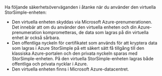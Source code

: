 <!--v-sharos 10/13/2105 virtual device security-->

Ha följande säkerhetsöverväganden i åtanke när du använder den virtuella StorSimple-enheten:

* Den virtuella enheten skyddas via Microsoft Azure-prenumerationen. Det innebär att om du använder den virtuella enheten och din Azure-prenumeration komprometteras, de data som lagras på din virtuella enhet är också sårbara.
* Den offentliga nyckeln för certifikatet som används för att kryptera data som lagras i Azure StorSimple på ett säkert sätt få tillgång till den klassiska Azure-portalen och den privata nyckeln sparas med StorSimple-enheten. På den virtuella StorSimple-enheten lagras både offentliga och privata nycklar i Azure.
* Den virtuella enheten finns i Microsoft Azure-datacentret.

